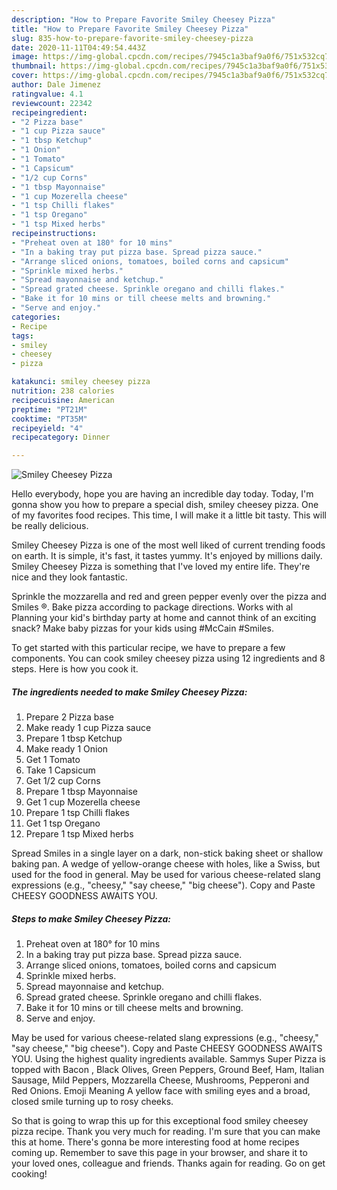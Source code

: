 ```yaml
---
description: "How to Prepare Favorite Smiley Cheesey Pizza"
title: "How to Prepare Favorite Smiley Cheesey Pizza"
slug: 835-how-to-prepare-favorite-smiley-cheesey-pizza
date: 2020-11-11T04:49:54.443Z
image: https://img-global.cpcdn.com/recipes/7945c1a3baf9a0f6/751x532cq70/smiley-cheesey-pizza-recipe-main-photo.jpg
thumbnail: https://img-global.cpcdn.com/recipes/7945c1a3baf9a0f6/751x532cq70/smiley-cheesey-pizza-recipe-main-photo.jpg
cover: https://img-global.cpcdn.com/recipes/7945c1a3baf9a0f6/751x532cq70/smiley-cheesey-pizza-recipe-main-photo.jpg
author: Dale Jimenez
ratingvalue: 4.1
reviewcount: 22342
recipeingredient:
- "2 Pizza base"
- "1 cup Pizza sauce"
- "1 tbsp Ketchup"
- "1 Onion"
- "1 Tomato"
- "1 Capsicum"
- "1/2 cup Corns"
- "1 tbsp Mayonnaise"
- "1 cup Mozerella cheese"
- "1 tsp Chilli flakes"
- "1 tsp Oregano"
- "1 tsp Mixed herbs"
recipeinstructions:
- "Preheat oven at 180° for 10 mins"
- "In a baking tray put pizza base. Spread pizza sauce."
- "Arrange sliced onions, tomatoes, boiled corns and capsicum"
- "Sprinkle mixed herbs."
- "Spread mayonnaise and ketchup."
- "Spread grated cheese. Sprinkle oregano and chilli flakes."
- "Bake it for 10 mins or till cheese melts and browning."
- "Serve and enjoy."
categories:
- Recipe
tags:
- smiley
- cheesey
- pizza

katakunci: smiley cheesey pizza 
nutrition: 238 calories
recipecuisine: American
preptime: "PT21M"
cooktime: "PT35M"
recipeyield: "4"
recipecategory: Dinner

---
```



![Smiley Cheesey Pizza](https://img-global.cpcdn.com/recipes/7945c1a3baf9a0f6/751x532cq70/smiley-cheesey-pizza-recipe-main-photo.jpg)

Hello everybody, hope you are having an incredible day today. Today, I'm gonna show you how to prepare a special dish, smiley cheesey pizza. One of my favorites food recipes. This time, I will make it a little bit tasty. This will be really delicious.

Smiley Cheesey Pizza is one of the most well liked of current trending foods on earth. It is simple, it's fast, it tastes yummy. It's enjoyed by millions daily. Smiley Cheesey Pizza is something that I've loved my entire life. They're nice and they look fantastic.

Sprinkle the mozzarella and red and green pepper evenly over the pizza and Smiles ®. Bake pizza according to package directions. Works with al Planning your kid&#39;s birthday party at home and cannot think of an exciting snack? Make baby pizzas for your kids using #McCain #Smiles.


To get started with this particular recipe, we have to prepare a few components. You can cook smiley cheesey pizza using 12 ingredients and 8 steps. Here is how you cook it.

<!--inarticleads1-->

##### The ingredients needed to make Smiley Cheesey Pizza:

1. Prepare 2 Pizza base
1. Make ready 1 cup Pizza sauce
1. Prepare 1 tbsp Ketchup
1. Make ready 1 Onion
1. Get 1 Tomato
1. Take 1 Capsicum
1. Get 1/2 cup Corns
1. Prepare 1 tbsp Mayonnaise
1. Get 1 cup Mozerella cheese
1. Prepare 1 tsp Chilli flakes
1. Get 1 tsp Oregano
1. Prepare 1 tsp Mixed herbs


Spread Smiles in a single layer on a dark, non-stick baking sheet or shallow baking pan. A wedge of yellow-orange cheese with holes, like a Swiss, but used for the food in general. May be used for various cheese-related slang expressions (e.g., &#34;cheesy,&#34; &#34;say cheese,&#34; &#34;big cheese&#34;). Copy and Paste CHEESY GOODNESS AWAITS YOU. 

<!--inarticleads2-->

##### Steps to make Smiley Cheesey Pizza:

1. Preheat oven at 180° for 10 mins
1. In a baking tray put pizza base. Spread pizza sauce.
1. Arrange sliced onions, tomatoes, boiled corns and capsicum
1. Sprinkle mixed herbs.
1. Spread mayonnaise and ketchup.
1. Spread grated cheese. Sprinkle oregano and chilli flakes.
1. Bake it for 10 mins or till cheese melts and browning.
1. Serve and enjoy.


May be used for various cheese-related slang expressions (e.g., &#34;cheesy,&#34; &#34;say cheese,&#34; &#34;big cheese&#34;). Copy and Paste CHEESY GOODNESS AWAITS YOU. Using the highest quality ingredients available. Sammys Super Pizza is topped with Bacon , Black Olives, Green Peppers, Ground Beef, Ham, Italian Sausage, Mild Peppers, Mozzarella Cheese, Mushrooms, Pepperoni and Red Onions. Emoji Meaning A yellow face with smiling eyes and a broad, closed smile turning up to rosy cheeks. 

So that is going to wrap this up for this exceptional food smiley cheesey pizza recipe. Thank you very much for reading. I'm sure that you can make this at home. There's gonna be more interesting food at home recipes coming up. Remember to save this page in your browser, and share it to your loved ones, colleague and friends. Thanks again for reading. Go on get cooking!
